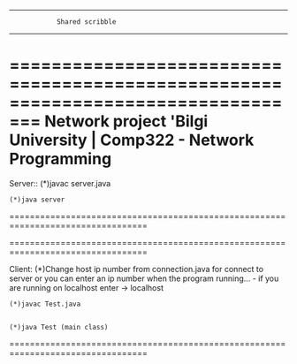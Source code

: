   -----------------------------------------------------------------------
				Shared scribble
  ------------------------------------------------------------------------

=================================================================================
	Network project 'Bilgi University | Comp322 - Network Programming
=================================================================================

Server::
	(*)javac server.java 
	
	
	(*)java server

=================================================================================


=================================================================================

Client:
	(*)Change host ip number from connection.java for connect to server 
	   or you can enter an ip number when the program running...
		- if you are running on localhost enter -> localhost
	
	(*)javac Test.java 
	
	
	(*)java Test (main class)
	
=================================================================================
